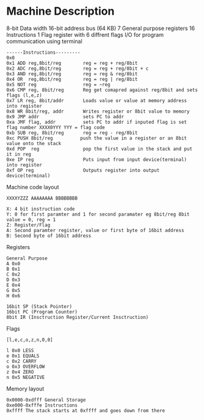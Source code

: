 # Machine Description

8-bit Data width
16-bit address bus (64 KB)
7 General purpose registers
16 Instructions
1 Flag register with 6 diffrent flags
I/O for program communication using terminal









```
------Instructions---------
0x0 
0x1 ADD reg,8bit/reg		reg = reg + reg/8bit
0x2 ADC reg,8bit/reg		reg = reg + reg/8bit + c
0x3 AND reg,8bit/reg	    reg = reg & reg/8bit
0x4 OR  reg,8bit/reg		reg = reg | reg/8bit
0x5 NOT reg					reg = ~reg
0x6 CMP reg, 8bit/reg		Reg get comapred against reg/8bit and sets flags (l,e,z)
0x7 LR reg, 8bit/addr		Loads value or value at memory address into register
0x8 WR 8bit/reg, addr		Writes register or 8bit value to memory
0x9 JMP addr				sets PC to addr
0xa JMF flag, addr			sets PC to addr if inputed flag is set flag number XXXX0YYY YYY = flag code
0xb SUB reg, 8bit/reg		reg = reg - reg/8bit
0xc PUSH 8bit/reg          push the value in a register or an 8bit value onto the stack
0xd POP  reg                pop the first value in the stack and put it in reg
0xe IP reg					Puts input from input device(terminal) into register
0xf OP reg					Outputs register into output device(terminal)

```

Machine code layout

```
XXXXYZZZ AAAAAAAA BBBBBBBB

X: 4 bit instruction code
Y: 0 for first paramter and 1 for second paramater eg 8bit/reg 8bit value = 0, reg = 1
Z: Register/Flag
A: Second paramter register, value or first byte of 16bit address
B: Second byte of 16bit address
```

Registers
```
General Purpose
A 0x0
B 0x1
C 0x2
D 0x3
E 0x4
G 0x5
H 0x6

16bit SP (Stack Pointer)
16bit PC (Program Counter)
8bit IR (Insctruction Register/Current Insctruction)

```
Flags
```
[l,e,c,o,z,n,0,0]

l 0x0 LESS
e 0x1 EQUALS
c 0x2 CARRY
o 0x3 OVERFLOW
z 0x4 ZERO
n 0x5 NEGATIVE
```


Memory layout

```
0x0000-0xdfff General Storage
0xe000-0xfffe Instructions
0xffff The stack starts at 0xffff and goes down from there
```

